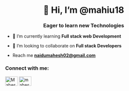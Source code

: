 <h1 align="center">👋 Hi, I’m @mahiu18</h1>
<h3 align="center">Eager to learn new Technologies</h3>

- 🌱 I’m currently learning **Full stack web Development**

- 💞️ I’m looking to collaborate on **Full stack Developers**
- Reach me **naidumahesh02@gmail.com**

<h3 align="left">Connect with me:</h3>
<p align="left">
<a href="https://X.com/MaheshUppu03" target="blank" ><img align="center" src="https://img.freepik.com/free-vector/twitter-new-logo-x-icon-design_1017-45424.jpg?w=1060&t=st=1716978562~exp=1716979162~hmac=1cc1d679e9085900858f8669e4f313ccf7de77350f2872220d8b1ee0458c7e7d" target="blank" alt="Maheshuppu03" height= "30" width="40" /></a>
<a href="https://Instagram.com/mahesh_uppu_18" target="blank"><img align="center" src="https://en.m.wikipedia.org/wiki/Instagram" target="blank" alt="mahesh_uppu_18" height= "30" width="40" /></a>





